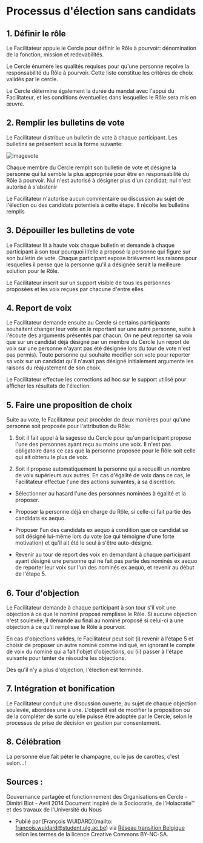 # Processus d'élection sans candidats

## 1. Définir le rôle 

Le Facilitateur appuie le Cercle pour définir le Rôle à pourvoir: dénomination de la fonction, mission et redevabilités. 

Le Cercle énumère les qualités requises pour qu'une personne reçoive la responsabilité du Rôle à pourvoir. Cette liste constitue les critères de choix validés par le cercle. 

Le Cercle détermine également la durée du mandat avec l'appui du Facilitateur, et les conditions éventuelles dans lesquelles le Rôle sera mis en œuvre. 

## 2. Remplir les bulletins de vote

Le Facilitateur distribue un bulletin de vote à chaque participant. Les bulletins se présentent sous la forme suivante:

![imagevote](https://lh3.googleusercontent.com/ITPfPKe-58rRdSo8UVuDiG7QKFTDiz7y9o9a7z98jw=w461-h207-p-no)

Chaque membre du Cercle remplit son bulletin de vote et désigne la personne qui lui semble la plus appropriée pour être en responsabilité du Rôle à pourvoir. Nul n'est autorisé à désigner plus d'un candidat; nul n'est autorisé à s'abstenir

Le Facilitateur n'autorise aucun commentaire ou discussion au sujet de l'élection ou des candidats potentiels à cette étape. Il récolte les bulletins remplis

## 3. Dépouiller les bulletins de vote 

Le Facilitateur lit à haute voix chaque bulletin et demande à chaque participant à son tour pourquoi il/elle a proposé la personne qui figure sur son bulletin de vote. Chaque participant expose brièvement les raisons pour lesquelles il pense que la personne qu'il a désignée serait la meilleure solution pour le Rôle. 

Le Facilitateur inscrit sur un support visible de tous les personnes proposées et les voix reçues par chacune d'entre elles. 

## 4. Report de voix 

Le Facilitateur demande ensuite au Cercle si certains participants souhaitent changer leur vote en le reportant sur une autre personne, suite à l'écoute des arguments présentés par chacun. On ne peut reporter sa voix que sur un candidat déjà désigné par un membre du Cercle (un report de voix sur une personne n'ayant pas été désignée lors du tour de vote n'est pas permis). Toute personne qui souhaite modifier son vote pour reporter sa voix sur un candidat qu'il n'avait pas désigné initialement argumente les raisons du réajustement de son choix. 

Le Facilitateur effectue les corrections ad hoc sur le support utilisé pour afficher les résultats de l'élection. 

## 5. Faire une proposition de choix 

Suite au vote, le Facilitateur peut procéder de deux manières pour qu'une personne soit proposée pour l'attribution du Rôle: 

1. Soit il fait appel à la sagesse du Cercle pour qu'un participant propose l'une des personnes ayant reçu au moins une voix. Il n'est pas obligatoire dans ce cas que la personne proposée pour le Rôle soit celle qui ait obtenu le plus de voix. 

2. Soit il propose automatiquement la personne qui a recueilli un nombre de voix supérieurs aux autres. En cas d'égalité de voix dans ce cas, le Facilitateur effectue l'une des actions suivantes, à sa discrétion: 

* Sélectionner au hasard l'une des personnes nominées à égalité et la proposer.

* Proposer la personne déjà en charge du Rôle, si celle-ci fait partie des candidats ex aequo. 

* Proposer l'un des candidats ex aequo à condition que ce candidat se soit désigné lui-même lors du vote (ce qui témoigne d'une forte motivation) et qu'il ait été le seul à s'être auto-désigné. 

* Revenir au tour de report des voix en demandant à chaque participant ayant désigné une personne qui ne fait pas partie des nominés ex aequo de reporter leur voix sur l'un des nominés ex aequo, et revenir au début de l'étape 5. 

## 6. Tour d'objection 

Le Facilitateur demande à chaque participant à son tour s'il voit une objection à ce que le nominé proposé remplisse le Rôle. Si aucune objection n'est soulevée, il demande au final au nominé proposé si celui-ci a une objection à ce qu'il remplisse le Rôle à pourvoir. 

En cas d'objections valides, le Facilitateur peut soit (i) revenir à l'étape 5 et choisir de proposer un autre nominé comme indiqué, en ignorant le compte de voix du nominé qui a fait l'objet d'objections, ou (ii) passer à l'étape suivante pour tenter de résoudre les objections. 

Dès qu'il n'y a plus d'objection, l'élection est terminée. 

## 7. Intégration et bonification

Le Facilitateur conduit une discussion ouverte, au sujet de chaque objection soulevée, abordées une à une. L'objectif est de modifier la proposition ou de la compléter de sorte qu'elle puisse être adoptée par le Cercle, selon le processus de prise de décision en gestion par consentement. 

## 8. Célébration 

La personne élue fait péter le champagne, ou le jus de carottes, c'est selon...!

## Sources : 

Gouvernance partagée et fonctionnement des Organisations en Cercle - Dimitri Biot - Avril 2014 Document inspiré de la Sociocratie, de l'Holacratie™ et des travaux de l'Université du Nous

* Publié par [François WUIDARD](mailto: francois.wuidard@student.ulg.ac.be) via [Réseau transition Belgique]( http://www.reseautransition.be/) selon les termes de la licence Creative Commons BY-NC-SA. 

